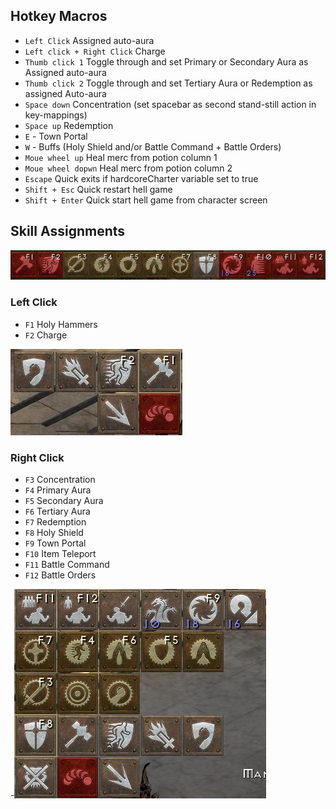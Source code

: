 ## Hotkey Macros
- ```Left Click``` Assigned auto-aura
- ```Left click + Right Click``` Charge
- ```Thumb click 1``` Toggle through and set Primary or Secondary Aura as Assigned auto-aura
- ```Thumb click 2``` Toggle through and set Tertiary Aura or Redemption as assigned Auto-aura
- ```Space down``` Concentration (set spacebar as second stand-still action in key-mappings)
- ```Space up``` Redemption
- ```E``` - Town Portal
- ```W``` - Buffs (Holy Shield and/or Battle Command + Battle Orders)
- ```Moue wheel up``` Heal merc from potion column 1
- ```Moue wheel dopwn``` Heal merc from potion column 2
- ```Escape``` Quick exits if  hardcoreCharter variable set to true
- ```Shift + Esc``` Quick restart hell game
- ```Shift + Enter``` Quick start hell game from character screen

## Skill Assignments
![All Skills](hammerdin-all-key-bindings.JPG)

### Left Click
- ```F1``` Holy Hammers
- ```F2``` Charge

![Left Click](hammerdin-left-click-skillbar.JPG)

### Right Click
- ```F3``` Concentration
- ```F4``` Primary Aura
- ```F5``` Secondary Aura
- ```F6``` Tertiary Aura
- ```F7``` Redemption
- ```F8``` Holy Shield
- ```F9``` Town Portal
- ```F10``` Item Teleport
- ```F11``` Battle Command
- ```F12``` Battle Orders

-![Right Click](hammerdin-right-click-skillbar.JPG)

